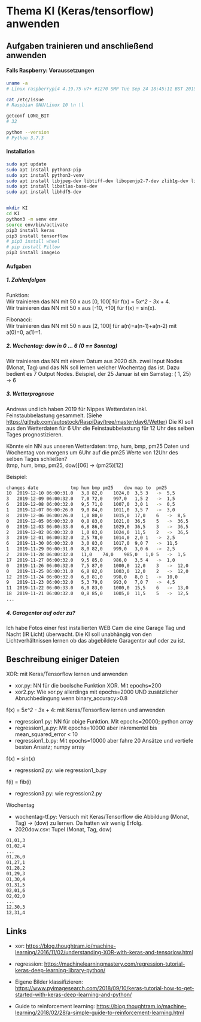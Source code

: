 # Thema KI (Keras/tensorflow) anwenden

## Aufgaben trainieren und anschließend anwenden

#### Falls Raspberry: Voraussetzungen

``` bash
uname -a
# Linux raspberrypi4 4.19.75-v7+ #1270 SMP Tue Sep 24 18:45:11 BST 2019 armv7l GNU/Linux

cat /etc/issue
# Raspbian GNU/Linux 10 \n \l

getconf LONG_BIT
# 32

python --version
# Python 3.7.3
```

#### Installation

``` bash
sudo apt update
sudo apt install python3-pip
sudo apt install python3-venv
sudo apt install libjpeg-dev libtiff-dev libopenjp2-7-dev zlib1g-dev libfreetype6-dev liblcms2-dev libwebp-dev tcl8.6-dev tk8.6-dev python-tk libharfbuzz-dev libfribidi-dev
sudo apt install libatlas-base-dev
sudo apt install libhdf5-dev


mkdir KI
cd KI
python3 -m venv env
source env/bin/activate
pip3 install keras
pip3 install tensorflow
# pip3 install wheel
# pip install Pillow
pip3 install imageio

```

#### Aufgaben

##### 1. Zahlenfolgen
Funktion:<br>
Wir trainieren das NN mit 50 x aus [0, 100[ für f(x) = 5*x^2 - 3*x + 4.<br>
Wir trainieren das NN mit 50 x aus [-10, +10[ für f(x) = sin(x).<br>

Fibonacci:<br>
Wir trainieren das NN mit 50 n aus [2, 100[ für a(n)=a(n-1)+a(n-2) mit a(0)=0, a(1)=1.

##### 2. Wochentag: dow in 0 ... 6 (0 == Sonntag)
Wir trainieren das NN mit einem Datum aus 2020 d.h. zwei Input Nodes (Monat, Tag) und das NN soll lernen welcher Wochentag das ist. Dazu bedient es 7 Output Nodes. Beispiel, der 25 Januar ist ein Samstag: ( 1, 25) -> 6


##### 3. Wetterprognose
Andreas und ich haben 2019 für Nippes Wetterdaten inkl. Feinstaubbelastung gesammelt. (Siehe https://github.com/autostock/RaspiDay/tree/master/day6/Wetter) Die KI soll aus den Wetterdaten für 6 Uhr die Feinstaubbelastung für 12 Uhr des selben Tages prognostizieren.

Könnte ein NN aus unseren Wetterdaten: tmp, hum, bmp, pm25 Daten und Wochentag von morgens um 6Uhr auf die pm25 Werte von 12Uhr des selben Tages schließen?<br>
(tmp, hum, bmp, pm25, dow)[06] -> (pm25)[12]

Beispiel:

``` bash
changes	date			tmp	hum	bmp	pm25	dow	map to	pm25
10	2019-12-10 06:00:31.0	3,8	82,0	1024,0	3,5	3	-> 	5,5
3	2019-12-09 06:00:32.0	7,0	72,0	997,0	1,5	2	-> 	1,5
6	2019-12-08 06:00:32.0	9,5	71,0	1007,0	3,0	1	-> 	0,5
1	2019-12-07 06:00:26.0	9,0	84,0	1011,0	3,5	7	-> 	3,0
8	2019-12-06 06:00:26.0	1,0	80,0	1015,0	17,0	6	-> 	8,5
0	2019-12-05 06:00:32.0	0,8	83,0	1021,0	36,5	5	-> 	36,5
0	2019-12-03 06:00:33.0	6,8	86,0	1029,0	36,5	3	-> 	36,5
2	2019-12-02 06:00:32.0	1,0	83,0	1024,0	11,5	2	-> 	36,5
3	2019-12-01 06:00:32.0	2,5	78,0	1014,0	2,0	1	-> 	2,5
6	2019-11-30 06:00:32.0	3,0	83,0	1017,0	9,0	7	-> 	11,5
1	2019-11-29 06:00:31.0	8,0	82,0	999,0	3,0	6	-> 	2,5
2	2019-11-28 06:00:32.0	11,0	74,0	985,0	1,0	5	-> 	1,5
17	2019-11-27 06:00:32.0	9,5	85,0	986,0	3,5	4	-> 	1,0
0	2019-11-26 06:00:32.0	7,5	87,0	1000,0	12,0	3	-> 	12,0
0	2019-11-25 06:00:31.0	6,8	82,0	1003,0	12,0	2	-> 	12,0
12	2019-11-24 06:00:32.0	6,0	81,0	998,0	8,0	1	-> 	10,0
9	2019-11-23 06:00:32.0	5,3	79,0	993,0	7,0	7	-> 	4,5
11	2019-11-22 06:00:33.0	6,0	83,0	1000,0	15,5	6	-> 	13,0
18	2019-11-21 06:00:32.0	0,8	85,0	1005,0	11,5	5	-> 	12,5
...
```


##### 4. Garagentor auf oder zu?
Ich habe Fotos einer fest installierten WEB Cam die eine Garage Tag und Nacht (IR Licht) überwacht. Die KI soll unabhängig von den Lichtverhältnissen lernen ob das abgebildete Garagentor auf oder zu ist.

## Beschreibung einiger Dateien

XOR: mit Keras/Tensorflow lernen und anwenden
- xor.py: NN für die boolsche Funktion XOR. Mit epochs=200
- xor2.py: Wie xor.py allerdings mit epochs=2000 UND zusätzlicher Abruchbedingung wenn binary_accuracy>0.8

f(x) = 5*x^2 - 3*x + 4: mit Keras/Tensorflow lernen und anwenden
- regression1.py: NN für obige Funktion. Mit epochs=20000; python array
- regression1_a.py: Mit epochs=10000 aber inkrementel bis mean_squared_error < 10
- regression1_b.py: Mit epochs=10000 aber fahre 20 Ansätze und vertiefe besten Ansatz; numpy array

f(x) = sin(x)
- regression2.py: wie regression1_b.py

f(i) = fib(i)
- regression3.py: wie regression2.py 

Wochentag
- wochentag-tf.py: Versuch mit Keras/Tensorflow die Abbildung (Monat, Tag) -> (dow) zu lernen. Da hatten wir wenig Erfolg.
- 2020dow.csv: Tupel (Monat, Tag, dow)
``` bash
01,01,3
01,02,4
...
01,26,0
01,27,1
01,28,2
01,29,3
01,30,4
01,31,5
02,01,6
02,02,0
...
12,30,3
12,31,4
```


## Links
- xor: https://blog.thoughtram.io/machine-learning/2016/11/02/understanding-XOR-with-keras-and-tensorlow.html
- regression: https://machinelearningmastery.com/regression-tutorial-keras-deep-learning-library-python/
- Eigene Bilder klassifizieren: https://www.pyimagesearch.com/2018/09/10/keras-tutorial-how-to-get-started-with-keras-deep-learning-and-python/

- Guide to reinforcement learning: https://blog.thoughtram.io/machine-learning/2018/02/28/a-simple-guide-to-reinforcement-learning.html


